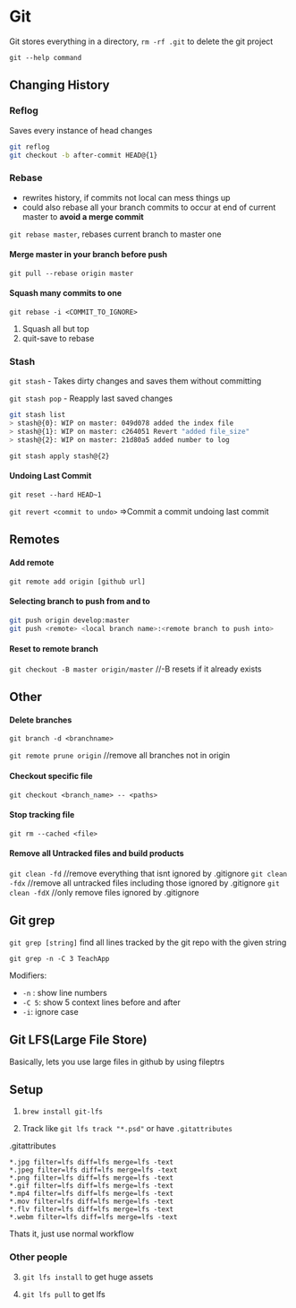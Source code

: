 # Git

Git stores everything in a directory, `rm -rf .git` to delete the git project

`git --help command`

## Changing History

### Reflog

Saves every instance of head changes

```bash
git reflog
git checkout -b after-commit HEAD@{1}
```

### Rebase

- rewrites history, if commits not local can mess things up
- could also rebase all your branch commits to occur at end of current master to **avoid a merge commit**

`git rebase master`, rebases current branch to master one 

#### Merge master in your branch before push

`git pull --rebase origin master`

#### Squash many commits to one

`git rebase -i <COMMIT_TO_IGNORE>`

1. Squash all but top
2. quit-save to rebase

### Stash

`git stash` - Takes dirty changes and saves them without committing

`git stash pop` - Reapply last saved changes

```bash
git stash list
> stash@{0}: WIP on master: 049d078 added the index file
> stash@{1}: WIP on master: c264051 Revert "added file_size"
> stash@{2}: WIP on master: 21d80a5 added number to log
```

`git stash apply stash@{2}` 

#### Undoing Last Commit

`git reset --hard HEAD~1`

`git revert <commit to undo>` =>Commit a commit undoing last commit

## Remotes

#### Add remote

`git remote add origin [github url]`

#### Selecting branch to push from and to

```bash
git push origin develop:master
git push <remote> <local branch name>:<remote branch to push into>
```

#### Reset to remote branch

`git checkout -B master origin/master` //-B resets if it already exists

## Other

#### Delete branches

`git branch -d <branchname>` 

`git remote prune origin`  //remove all branches not in origin

#### Checkout specific file

`git checkout <branch_name> -- <paths>`

#### Stop tracking file

`git rm --cached <file>`

#### Remove all Untracked files and build products

`git clean -fd` //remove everything that isnt ignored by .gitignore
`git clean -fdx` //remove all untracked files including those ignored by .gitignore
`git clean -fdX` //only remove files ignored by .gitignore

## Git grep

`git grep [string]` find all lines tracked by the git repo with the given string

`git grep -n -C 3 TeachApp` 

Modifiers:

- `-n` : show line numbers
- `-C 5`: show 5 context lines before and after 
- `-i`: ignore case

## Git LFS(Large File Store)

Basically, lets you use large files in github by using fileptrs

## Setup

1) `brew install git-lfs`

2) Track like `git lfs track "*.psd"` or have `.gitattributes`

.gitattributes

```
*.jpg filter=lfs diff=lfs merge=lfs -text
*.jpeg filter=lfs diff=lfs merge=lfs -text
*.png filter=lfs diff=lfs merge=lfs -text
*.gif filter=lfs diff=lfs merge=lfs -text
*.mp4 filter=lfs diff=lfs merge=lfs -text
*.mov filter=lfs diff=lfs merge=lfs -text
*.flv filter=lfs diff=lfs merge=lfs -text
*.webm filter=lfs diff=lfs merge=lfs -text
```

Thats it, just use normal workflow 

### Other people

3) `git lfs install` to get huge assets

4) `git lfs pull` to get lfs


